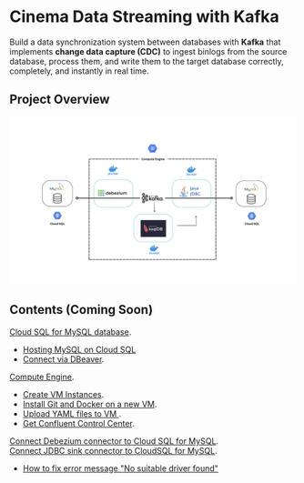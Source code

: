 # Cinema Data Streaming with Kafka

Build a data synchronization system between databases with **Kafka** that implements **change data capture (CDC)** to ingest binlogs from the source database, process them, and write them to the target database correctly, completely, and instantly in real time.

## Project Overview
![0](/images/01.png)

## Contents (Coming Soon)
[Cloud SQL for MySQL database](sections/01-cloud-sql-for-mysql-database.md).<br>
- [Hosting MySQL on Cloud SQL](sections/01-cloud-sql-for-mysql-database.md)<br>
- [Connect via DBeaver](sections/01-cloud-sql-for-mysql-database.md).<br>

[Compute Engine](sections/01-cloud-sql-for-mysql-database.md).<br>
- [Create VM Instances](sections/01-cloud-sql-for-mysql-database.md).<br>
- [Install Git and Docker on a new VM](sections/01-cloud-sql-for-mysql-database.md).<br>
- [Upload YAML files to VM ](sections/01-cloud-sql-for-mysql-database.md).<br>
- [Get Confluent Control Center](sections/01-cloud-sql-for-mysql-database.md).<br>

[Connect Debezium connector to Cloud SQL for MySQL](sections/01-cloud-sql-for-mysql-database.md).<br>
[Connect JDBC sink connector to CloudSQL for MySQL](sections/01-cloud-sql-for-mysql-database.md).<br>
- [How to fix error message "No suitable driver found"](sections/01-cloud-sql-for-mysql-database.md)<br>




